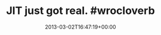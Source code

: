 ---
retweeted: false
source: <a href="http://twitter.com/#!/download/ipad" rel="nofollow">Twitter for iPad</a>
entities:
  hashtags:
  - text: wrocloverb
    indices:
    - '19'
    - '30'
  symbols: []
  user_mentions: []
  urls: []
display_text_range:
- '0'
- '30'
favorite_count: '2'
id_str: '307894899469078529'
truncated: false
retweet_count: '4'
id: '307894899469078529'
created_at: Sat Mar 02 16:47:19 +0000 2013
favorited: false
full_text: 'JIT just got real. #wrocloverb'
lang: en
tags:
- wrocloverb
- pesos:twitter
date: '2013-03-02T16:47:19+00:00'
src: https://twitter.com/bascht/status/307894899469078529
original_url: https://twitter.com/bascht/status/307894899469078529
type: twitter_tweet
text: 'JIT just got real. #wrocloverb'
title: 'JIT just got real. #wrocloverb'

---